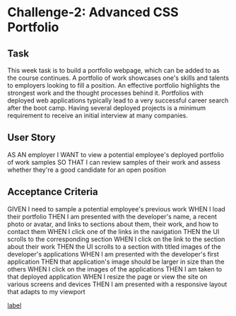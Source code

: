 # Challenge-2: Advanced CSS Portfolio

## Task

This week task is to build a portfolio webpage, which can be added to as the course continues. A portfolio of work showcases one's skills and talents to employers looking to fill a position. An effective portfolio highlights the strongest work and the thought processes behind it. Portfolios with deployed web applications typically lead to a very successful career search after the boot camp. Having several deployed projects is a minimum requirement to receive an initial interview at many companies. 

## User Story

AS AN employer
I WANT to view a potential employee's deployed portfolio of work samples
SO THAT I can review samples of their work and assess whether they're a good candidate for an open position


## Acceptance Criteria

GIVEN I need to sample a potential employee's previous work
WHEN I load their portfolio
THEN I am presented with the developer's name, a recent photo or avatar, and links to sections about them, their work, and how to contact them
WHEN I click one of the links in the navigation
THEN the UI scrolls to the corresponding section
WHEN I click on the link to the section about their work
THEN the UI scrolls to a section with titled images of the developer's applications
WHEN I am presented with the developer's first application
THEN that application's image should be larger in size than the others
WHEN I click on the images of the applications
THEN I am taken to that deployed application
WHEN I resize the page or view the site on various screens and devices
THEN I am presented with a responsive layout that adapts to my viewport

[label](CSS/Images/screen-capture.webm)